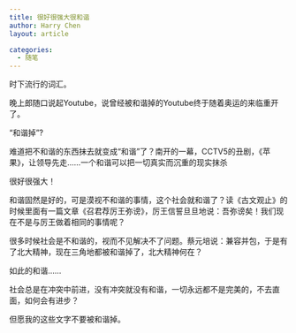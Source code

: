 ```yaml
---
title: 很好很强大很和谐
author: Harry Chen
layout: article

categories:
  - 随笔
---
```


  时下流行的词汇。

  晚上郎随口说起Youtube，说曾经被和谐掉的Youtube终于随着奥运的来临重开了。

  “和谐掉”?

  难道把不和谐的东西抹去就变成“和谐”了？南开的一幕，CCTV5的丑剧，《苹果》，让领导先走……一个和谐可以把一切真实而沉重的现实抹杀

  很好很强大！

  和谐固然是好的，可是漠视不和谐的事情，这个社会就和谐了？读《古文观止》的时候里面有一篇文章《召君荐厉王弥谤》，厉王信誓旦旦地说：吾弥谤矣！我们现在不是与厉王做着相同的事情呢？

  很多时候社会是不和谐的，视而不见解决不了问题。蔡元培说：兼容并包，于是有了北大精神，现在三角地都被和谐掉了，北大精神何在？

  如此的和谐……

  社会总是在冲突中前进，没有冲突就没有和谐，一切永远都不是完美的，不去直面，如何会有进步？

  但愿我的这些文字不要被和谐掉。
